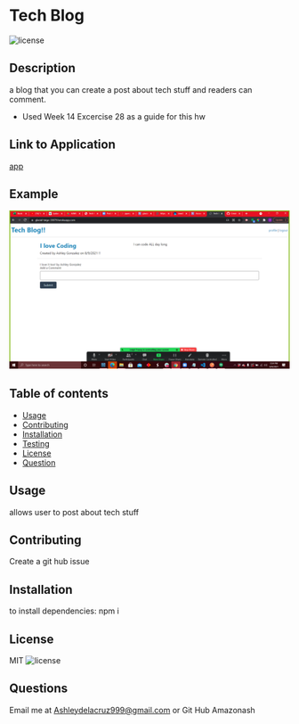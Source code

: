 # Tech Blog
  ![license](https://img.shields.io/badge/license-MIT-blue.svg)
  ## Description
  a blog that you can create a post about tech stuff and readers can comment.

  * Used Week 14 Excercise 28 as a guide for this hw

## Link to Application
[app](https://glacial-taiga-33879.herokuapp.com/)

## Example
![Example1](example.png)
  ## Table of contents
  
  * [Usage](#usage)
  * [Contributing](#contributing)
  * [Installation](#installation)
  * [Testing](#testing)
  * [License](#license)
  * [Question](#question)
  
  ## Usage
   allows user to post about tech stuff

  ## Contributing
  Create a git hub issue

  ## Installation
  to install dependencies:
  npm i

  

  ## License
  MIT
  ![license](https://img.shields.io/badge/license-MIT-blue.svg)

 ## Questions
 Email me at Ashleydelacruz999@gmail.com or Git Hub Amazonash
  

